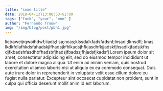 ```yaml
---
title: "some title"
date: 2018-04-13T13:06:53+02:00
tags: ["fuck", "your", "mom" ]
author: "Fernando Trouw"
img: "/img/blog/post/pbh1.jpg"
---
```

liejraweijrqwoihdwf;iiads;l sa;ncas;klssdalkfadsfadsnf;lnsad ;lknsdfl; knas lkdkfdlafhkdsfahadskjlfhadsjkfhlkadsjhfkjasdhfkjjadskfjhsadlkjfadsjkfhs
djfkbadshfasdhbfhadsbfjhadsjfbadssjfhjadsfjkadsfj
Lorem ipsum dolor sit amet, consectetur adipisicing elit, sed do eiusmod tempor incididunt ut labore et dolore magna aliqua. Ut enim ad minim veniam, quis nostrud exercitation ullamco laboris nisi ut aliquip ex ea commodo consequat. Duis aute irure dolor in reprehenderit in voluptate velit esse cillum dolore eu fugiat nulla pariatur. Excepteur sint occaecat cupidatat non proident, sunt in culpa qui officia deserunt mollit anim id est laborum.
